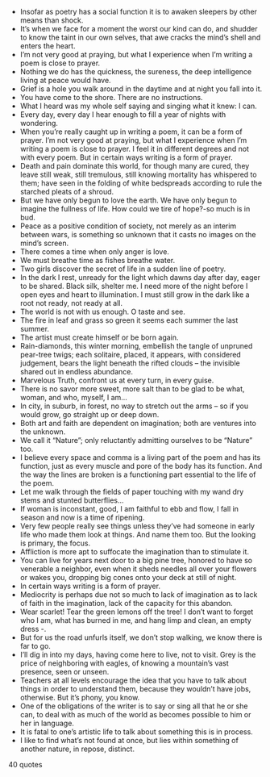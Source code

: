  - Insofar as poetry has a social function it is to awaken sleepers by other means than shock.
 - It’s when we face for a moment the worst our kind can do, and shudder to know the taint in our own selves, that awe cracks the mind’s shell and enters the heart.
 - I’m not very good at praying, but what I experience when I’m writing a poem is close to prayer.
 - Nothing we do has the quickness, the sureness, the deep intelligence living at peace would have.
 - Grief is a hole you walk around in the daytime and at night you fall into it.
 - You have come to the shore. There are no instructions.
 - What I heard was my whole self saying and singing what it knew: I can.
 - Every day, every day I hear enough to fill a year of nights with wondering.
 - When you’re really caught up in writing a poem, it can be a form of prayer. I’m not very good at praying, but what I experience when I’m writing a poem is close to prayer. I feel it in different degrees and not with every poem. But in certain ways writing is a form of prayer.
 - Death and pain dominate this world, for though many are cured, they leave still weak, still tremulous, still knowing mortality has whispered to them; have seen in the folding of white bedspreads according to rule the starched pleats of a shroud.
 - But we have only begun to love the earth. We have only begun to imagine the fullness of life. How could we tire of hope?-so much is in bud.
 - Peace as a positive condition of society, not merely as an interim between wars, is something so unknown that it casts no images on the mind’s screen.
 - There comes a time when only anger is love.
 - We must breathe time as fishes breathe water.
 - Two girls discover the secret of life in a sudden line of poetry.
 - In the dark I rest, unready for the light which dawns day after day, eager to be shared. Black silk, shelter me. I need more of the night before I open eyes and heart to illumination. I must still grow in the dark like a root not ready, not ready at all.
 - The world is not with us enough. O taste and see.
 - The fire in leaf and grass so green it seems each summer the last summer.
 - The artist must create himself or be born again.
 - Rain-diamonds, this winter morning, embellish the tangle of unpruned pear-tree twigs; each solitaire, placed, it appears, with considered judgement, bears the light beneath the rifted clouds – the invisible shared out in endless abundance.
 - Marvelous Truth, confront us at every turn, in every guise.
 - There is no savor more sweet, more salt than to be glad to be what, woman, and who, myself, I am...
 - In city, in suburb, in forest, no way to stretch out the arms – so if you would grow, go straight up or deep down.
 - Both art and faith are dependent on imagination; both are ventures into the unknown.
 - We call it “Nature”; only reluctantly admitting ourselves to be “Nature” too.
 - I believe every space and comma is a living part of the poem and has its function, just as every muscle and pore of the body has its function. And the way the lines are broken is a functioning part essential to the life of the poem.
 - Let me walk through the fields of paper touching with my wand dry stems and stunted butterflies...
 - If woman is inconstant, good, I am faithful to ebb and flow, I fall in season and now is a time of ripening.
 - Very few people really see things unless they’ve had someone in early life who made them look at things. And name them too. But the looking is primary, the focus.
 - Affliction is more apt to suffocate the imagination than to stimulate it.
 - You can live for years next door to a big pine tree, honored to have so venerable a neighbor, even when it sheds needles all over your flowers or wakes you, dropping big cones onto your deck at still of night.
 - In certain ways writing is a form of prayer.
 - Mediocrity is perhaps due not so much to lack of imagination as to lack of faith in the imagination, lack of the capacity for this abandon.
 - Wear scarlet! Tear the green lemons off the tree! I don’t want to forget who I am, what has burned in me, and hang limp and clean, an empty dress -.
 - But for us the road unfurls itself, we don’t stop walking, we know there is far to go.
 - I’ll dig in into my days, having come here to live, not to visit. Grey is the price of neighboring with eagles, of knowing a mountain’s vast presence, seen or unseen.
 - Teachers at all levels encourage the idea that you have to talk about things in order to understand them, because they wouldn’t have jobs, otherwise. But it’s phony, you know.
 - One of the obligations of the writer is to say or sing all that he or she can, to deal with as much of the world as becomes possible to him or her in language.
 - It is fatal to one’s artistic life to talk about something this is in process.
 - I like to find what’s not found at once, but lies within something of another nature, in repose, distinct.

40 quotes